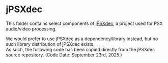 # jPSXdec

This folder contains select components of [jPSXdec](https://github.com/m35/jpsxdec), a project used for PSX audio/video processing.  

We would prefer to use jPSXdec as a dependency/library instead, but no such library distribution of jPSXdec exists.  
As such, the following code has been copied directly from the jPSXdec source repository. (Code Date: September 23rd, 2025.)